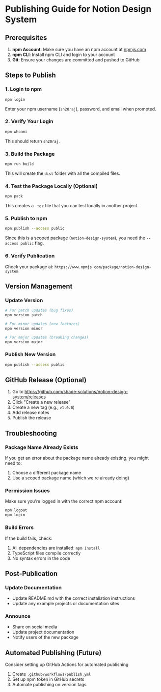 # Publishing Guide for Notion Design System

## Prerequisites

1. **npm Account**: Make sure you have an npm account at [npmjs.com](https://www.npmjs.com/)
2. **npm CLI**: Install npm CLI and login to your account
3. **Git**: Ensure your changes are committed and pushed to GitHub

## Steps to Publish

### 1. Login to npm
```bash
npm login
```
Enter your npm username (`sh20raj`), password, and email when prompted.

### 2. Verify Your Login
```bash
npm whoami
```
This should return `sh20raj`.

### 3. Build the Package
```bash
npm run build
```
This will create the `dist` folder with all the compiled files.

### 4. Test the Package Locally (Optional)
```bash
npm pack
```
This creates a `.tgz` file that you can test locally in another project.

### 5. Publish to npm
```bash
npm publish --access public
```
Since this is a scoped package (`notion-design-system`), you need the `--access public` flag.

### 6. Verify Publication
Check your package at: `https://www.npmjs.com/package/notion-design-system`

## Version Management

### Update Version
```bash
# For patch updates (bug fixes)
npm version patch

# For minor updates (new features)
npm version minor

# For major updates (breaking changes)
npm version major
```

### Publish New Version
```bash
npm publish --access public
```

## GitHub Release (Optional)

1. Go to https://github.com/shade-solutions/notion-design-system/releases
2. Click "Create a new release"
3. Create a new tag (e.g., `v1.0.0`)
4. Add release notes
5. Publish the release

## Troubleshooting

### Package Name Already Exists
If you get an error about the package name already existing, you might need to:
1. Choose a different package name
2. Use a scoped package name (which we're already doing)

### Permission Issues
Make sure you're logged in with the correct npm account:
```bash
npm logout
npm login
```

### Build Errors
If the build fails, check:
1. All dependencies are installed: `npm install`
2. TypeScript files compile correctly
3. No syntax errors in the code

## Post-Publication

### Update Documentation
- Update README.md with the correct installation instructions
- Update any example projects or documentation sites

### Announce
- Share on social media
- Update project documentation
- Notify users of the new package

## Automated Publishing (Future)

Consider setting up GitHub Actions for automated publishing:
1. Create `.github/workflows/publish.yml`
2. Set up npm token in GitHub secrets
3. Automate publishing on version tags
